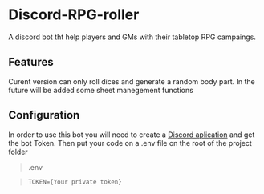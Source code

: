 # Discord-RPG-roller
 A discord bot tht help players and GMs with their tabletop RPG campaings.

## Features
 Curent version can only roll dices and generate a random body part.
 In the future will be added some sheet manegement functions 

## Configuration
 In order to use this bot you will need to create a [Discord aplication](https://discord.com/developers/applications) 
 and get the bot Token. Then put your code on a .env file on the root of the project folder
 
 >.env
 
 >```
 >TOKEN={Your private token}
 >```
 